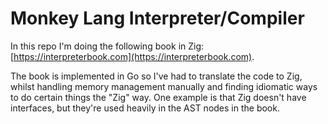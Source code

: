 # Monkey Lang Interpreter/Compiler

In this repo I'm doing the following book in Zig:
[https://interpreterbook.com](https://interpreterbook.com).

The book is implemented in Go so I've had to translate the code to Zig, whilst
handling memory management manually and finding idiomatic ways to do certain
things the "Zig" way. One example is that Zig doesn't have interfaces, but
they're used heavily in the AST nodes in the book.
